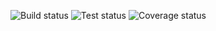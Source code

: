 ![Build status](https://github.com/ProrokWielki/AvrEmulator/actions/workflows/build.yml/badge.svg)
![Test status](https://github.com/ProrokWielki/AvrEmulator/actions/workflows/test.yml/badge.svg)
![Coverage status](https://coveralls.io/repos/github/ProrokWielki/AvrEmulator/badge.svg?branch=master)
